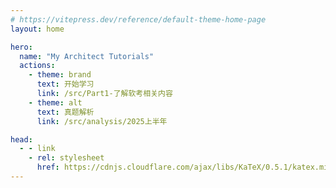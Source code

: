 ```yaml
---
# https://vitepress.dev/reference/default-theme-home-page
layout: home

hero:
  name: "My Architect Tutorials"
  actions:
    - theme: brand
      text: 开始学习
      link: /src/Part1-了解软考相关内容
    - theme: alt
      text: 真题解析
      link: /src/analysis/2025上半年

head:
  - - link
    - rel: stylesheet
      href: https://cdnjs.cloudflare.com/ajax/libs/KaTeX/0.5.1/katex.min.css
---
```

